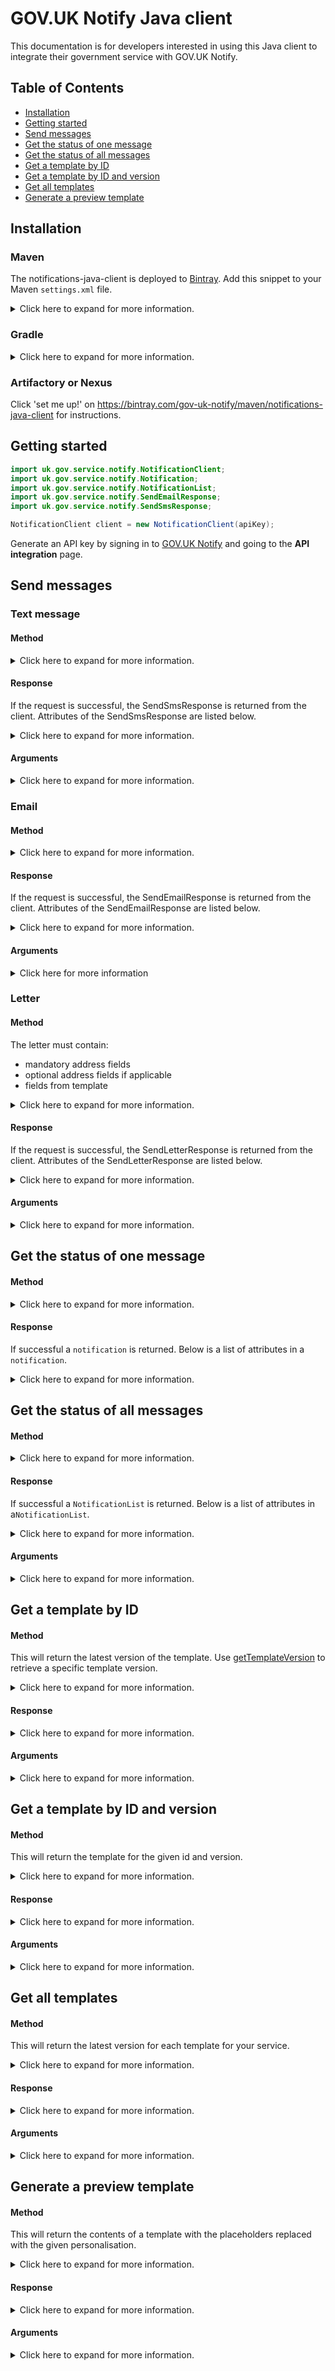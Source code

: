 # GOV.UK Notify Java client

This documentation is for developers interested in using this Java client to integrate their government service with GOV.UK Notify.

## Table of Contents

* [Installation](#installation)
* [Getting started](#getting-started)
* [Send messages](#send-messages)
* [Get the status of one message](#get-the-status-of-one-message)
* [Get the status of all messages](#get-the-status-of-all-messages)
* [Get a template by ID](#get-a-template-by-id)
* [Get a template by ID and version](#get-a-template-by-id-and-version)
* [Get all templates](#get-all-templates)
* [Generate a preview template](#generate-a-preview-template)

## Installation

### Maven

The notifications-java-client is deployed to [Bintray](https://bintray.com/gov-uk-notify/maven/notifications-java-client). Add this snippet to your Maven `settings.xml` file.

<details>
<summary>
Click here to expand for more information.
</summary>

```xml
<?xml version='1.0' encoding='UTF-8'?>
<settings xsi:schemaLocation='http://maven.apache.org/SETTINGS/1.0.0 http://maven.apache.org/xsd/settings-1.0.0.xsd' xmlns='http://maven.apache.org/SETTINGS/1.0.0' xmlns:xsi='http://www.w3.org/2001/XMLSchema-instance'>
<profiles>
	<profile>
		<repositories>
			<repository>
				<snapshots>
					<enabled>false</enabled>
				</snapshots>
				<id>bintray-gov-uk-notify-maven</id>
				<name>bintray</name>
				<url>http://dl.bintray.com/gov-uk-notify/maven</url>
			</repository>
		</repositories>
		<pluginRepositories>
			<pluginRepository>
				<snapshots>
					<enabled>false</enabled>
				</snapshots>
				<id>bintray-gov-uk-notify-maven</id>
				<name>bintray-plugins</name>
				<url>http://dl.bintray.com/gov-uk-notify/maven</url>
			</pluginRepository>
		</pluginRepositories>
		<id>bintray</id>
	</profile>
</profiles>
<activeProfiles>
	<activeProfile>bintray</activeProfile>
</activeProfiles>
</settings>
```
Then add the Maven dependency to your project.
```xml
    <dependency>
        <groupId>uk.gov.service.notify</groupId>
        <artifactId>notifications-java-client</artifactId>
        <version>3.6.0-RELEASE</version>
    </dependency>

```
</details>

### Gradle

<details>
<summary>
Click here to expand for more information.
</summary>

```
repositories {
    mavenCentral()
    maven {
        url  "http://dl.bintray.com/gov-uk-notify/maven"
    }
}

dependencies {
    compile('uk.gov.service.notify:notifications-java-client:3.6.0-RELEASE')
}
```
</details>

### Artifactory or Nexus

Click 'set me up!' on https://bintray.com/gov-uk-notify/maven/notifications-java-client for instructions.

## Getting started

```java
import uk.gov.service.notify.NotificationClient;
import uk.gov.service.notify.Notification;
import uk.gov.service.notify.NotificationList;
import uk.gov.service.notify.SendEmailResponse;
import uk.gov.service.notify.SendSmsResponse;

NotificationClient client = new NotificationClient(apiKey);
```

Generate an API key by signing in to [GOV.UK Notify](https://www.notifications.service.gov.uk) and going to the **API integration** page.

## Send messages

### Text message

#### Method 

<details>
<summary>
Click here to expand for more information.
</summary>

```java
Map<String, String> personalisation = new HashMap<>();
personalisation.put("name", "Jo");
personalisation.put("reference_number", "13566");
SendSmsResponse response = client.sendSms(templateId, mobileNumber, personalisation, "yourReferenceString", emailReplyToId);
```

</details>

#### Response

If the request is successful, the SendSmsResponse is returned from the client. Attributes of the SendSmsResponse are listed below. 

<details>
<summary>
Click here to expand for more information.
</summary>

```java
    UUID notificationId;
    Optional<String> reference;
    UUID templateId;
    int templateVersion;
    String templateUri;
    String body;
    Optional<String> fromNumber;

```

Otherwise the client will raise a `NotificationClientException`:

|status code|error message|
|:---|:---|
|`429`|`429 {`<br>`"errors":`<br>`[{`<br>`"error": "RateLimitError",`<br>`"message": "Exceeded rate limit for key type live of 60 requests per second"`<br>`}]`<br>`}`|
|`429`|`429 {`<br>`"errors":`<br>`[{`<br>`"error": "TooManyRequestsError",`<br>`"message": "Exceeded send limits (50) for today"`<br>`}]`<br>`}`|
|`400`|`400 {`<br>`"errors":`<br>`[{`<br>`"error": "BadRequestError",`<br>`"message": "Can"t send to this recipient using a team-only API key"`<br>`}]`<br>`}`|
|`400`|`400 {`<br>`"errors":`<br>`[{`<br>`"error": "BadRequestError",`<br>`"message": ""Can"t send to this recipient when service is in trial mode - see https://www.notifications.service.gov.uk/trial-mode""`<br>`}]`<br>`}`|

</details>

#### Arguments

<details>
<summary>
Click here to expand for more information.
</summary>

##### `mobileNumber`
The mobile number the SMS notification is sent to.

##### `templateId`

The template id is visible on the template page in the application.

##### `reference`
An optional unique identifier for the notification or an identifier for a batch of notifications. `reference` can be an empty string or null.

##### `personalisation`

If a template has placeholders, you need to provide their values, for example:

```java
Map<String, String> personalisation = new HashMap<>();
personalisation.put("name", "Jo");
personalisation.put("reference_number", "13566");
```

</details>

### Email

#### Method

<details>
<summary>
Click here to expand for more information.
</summary>

```java
HashMap<String, String> personalisation = new HashMap<>();
personalisation.put("name", "Jo");
personalisation.put("reference_number", "13566");
SendEmailResponse response = client.sendEmail(templateId, emailAddress, personalisation, reference, emailReplyToId);
```

</details>

#### Response

If the request is successful, the SendEmailResponse is returned from the client. Attributes of the SendEmailResponse are listed below. 

<details>
<summary>
Click here to expand for more information.
</summary>


```java
	UUID notificationId;
	Optional<String> reference;
	UUID templateId;
	int templateVersion;
	String templateUri;
	String body;
	String subject;
	Optional<String> fromEmail;

```

Otherwise the client will raise a `NotificationClientException`:

|`error.status_code`|`error.message`|
|:---|:---|
|`429`|`[{`<br>`"error": "RateLimitError",`<br>`"message": "Exceeded rate limit for key type TEAM of 10 requests per 10 seconds"`<br>`}]`|
|`429`|`[{`<br>`"error": "TooManyRequestsError",`<br>`"message": "Exceeded send limits (50) for today"`<br>`}]`|
|`400`|`[{`<br>`"error": "BadRequestError",`<br>`"message": "Can"t send to this recipient using a team-only API key"`<br>`]}`|
|`400`|`[{`<br>`"error": "BadRequestError",`<br>`"message": "Can"t send to this recipient when service is in trial mode - see https://www.notifications.service.gov.uk/trial-mode"`<br>`}]`|

</details>

#### Arguments

<details>
<summary>Click here for more information</summary>

#### `emailAddress`
The email address the email notification is sent to.

#### `templateId`

The template id is visible on the template page in the application.

#### `personalisation`

If a template has placeholders, you need to provide their values, for example:

```java
Map<String, String> personalisation = new HashMap<>();
personalisation.put("name", "Jo");
personalisation.put("reference_number", "13566");
```

#### `reference`
An optional identifier you generate. The reference can be used as a unique reference for the notification. Because Notify does not require this reference to be unique you could also use this reference to identify a batch or group of notifications.

You can omit this argument if you do not require a reference for the notification.

#### `email_reply_to_id`
Optional. Specifies the identifier of the email reply-to address to set for the notification. The identifiers are found in your service Settings, when you 'Manage' your 'Email reply to addresses'.
If you omit this argument your default email reply-to address will be set for the notification.

</details>

### Letter

#### Method

The letter must contain:

- mandatory address fields
- optional address fields if applicable
- fields from template

<details>
<summary>
Click here to expand for more information.
</summary>

```java
HashMap<String, String> personalisation = new HashMap<>();
personalisation.put("address_line_1", "The Occupier"); // mandatory address field
personalisation.put("address_line_2", "Flat 2"); // mandatory address field
personalisation.put("address_line_3", "123 High Street"); // optional address field
personalisation.put("address_line_4", "Richmond upon Thames"); // optional address field
personalisation.put("address_line_5", "London"); // optional address field
personalisation.put("address_line_6", "Middlesex"); // optional address field
personalisation.put("postcode", "SW14 6BH"); // mandatory address field
personalisation.put("application_id", "1234"); // field from template
personalisation.put("application_date", "2017-01-01"); // field from template

SendLetterResponse response = client.sendLetter(templateId, personalisation, "yourReferenceString");
```
</details>

#### Response

If the request is successful, the SendLetterResponse is returned from the client. Attributes of the SendLetterResponse are listed below.

<details>
<summary>
Click here to expand for more information.
</summary>

```java
	UUID notificationId;
	Optional<String> reference;
	UUID templateId;
	int templateVersion;
	String templateUri;
	String body;
	String subject;
```

Otherwise the client will raise a `NotificationClientException`:

|`error.status_code`|`error.message`|
|:---|:---|
|`429`|`[{`<br>`"error": "RateLimitError",`<br>`"message": "Exceeded rate limit for key type live of 10 requests per 20 seconds"`<br>`}]`|
|`429`|`[{`<br>`"error": "TooManyRequestsError",`<br>`"message": "Exceeded send limits (50) for today"`<br>`}]`|
|`400`|`[{`<br>`"error": "BadRequestError",`<br>`"message": "Cannot send letters with a team api key"`<br>`]}`|
|`400`|`[{`<br>`"error": "BadRequestError",`<br>`"message": "Cannot send letters when service is in trial mode - see https://www.notifications.service.gov.uk/trial-mode"`<br>`}]`|
|`400`|`[{`<br>`"error": "ValidationError",`<br>`"message": "personalisation address_line_1 is a required property"`<br>`}]`|

</details>

#### Arguments

<details>
<summary>Click here to expand for more information.</summary>

#### `templateId`

The template id is visible on the template page in the application.

#### `personalisation`

The letter must contain:

- mandatory address fields
- optional address fields if applicable
- fields from template

If you are sending a letter, you will need to provide the address fields in the format `"address_line_#"`, numbered from 1 to 6, and also the `"postcode"` field
The fields `"address_line_1"`, `"address_line_2"` and `"postcode"` are required.

#### `reference`
An optional unique identifier for the notification or an identifier for a batch of notifications. `reference` can be an empty string or null.

</details>


## Get the status of one message

#### Method

<details>
<summary>
Click here to expand for more information.
</summary>

```java
Notification notification = client.getNotificationById(notificationId);
```
</details>

#### Response

If successful a `notification` is returned. Below is a list of attributes in a `notification`. 

<details>
<summary>
Click here to expand for more information.
</summary>


```java
    UUID id;
    Optional<String> reference;
    Optional<String> emailAddress;
    Optional<String> phoneNumber;
    Optional<String> line1;
    Optional<String> line2;
    Optional<String> line3;
    Optional<String> line4;
    Optional<String> line5;
    Optional<String> line6;
    Optional<String> postcode;
    String notificationType;
    String status;
    UUID templateId;
    int templateVersion;
    String templateUri;
    String body;
    Optional<String subject;
    DateTime createdAt;
    Optional<DateTime> sentAt;
		Optional<DateTime> completedAt;
    Optional<DateTime> estimatedDelivery;
```

Otherwise the client will raise a `NotificationClientException`.

|`error.status_code`|`error.message`|
|:---|:---|
|`404`|`[{`<br>`"error": "NoResultFound",`<br>`"message": "No result found"`<br>`}]`|
|`400`|`[{`<br>`"error": "ValidationError",`<br>`"message": "id is not a valid UUID"`<br>`}]`|

</details>

## Get the status of all messages

#### Method

<details>

<summary>
Click here to expand for more information.
</summary>


```java
NotificationList notification = client.getNotifications(status, notificationType, reference, olderThanId);
```

</details>

#### Response

If successful a `NotificationList` is returned. Below is a list of attributes in a`NotificationList`. 

<details>
<summary>
Click here to expand for more information.
</summary>



```java
    List<Notification> notifications;
    String currentPageLink;
    Optional<String> nextPageLink;
```

Otherwise the client will raise a `NotificationClientException`.

|`error.status_code`|`error.message`|
|:---|:---|
|`404`|`[{`<br>`"error": "ValidationError",`<br>`"message": "bad status is not one of [created, sending, delivered, pending, failed, technical-failure, temporary-failure, permanent-failure]"`<br>`}]`|
|`400`|`[{`<br>`"error": "ValidationError",`<br>`"message": "Apple is not one of [sms, email, letter]"`<br>`}]`|


</details>


#### Arguments

<details>
<summary>Click here to expand for more information.</summary>

##### `status`

__email__

You can filter by:

* `sending` - the message is queued to be sent by the provider.
* `delivered` - the message was successfully delivered.
* `failed` - this will return all failure statuses `permanent-failure`, `temporary-failure` and `technical-failure`.
* `permanent-failure` - the provider was unable to deliver message, email does not exist; remove this recipient from your list.
* `temporary-failure` - the provider was unable to deliver message, email box was full; you can try to send the message again.
* `technical-failure` - Notify had a technical failure; you can try to send the message again.

You can omit this argument to ignore this filter.

__text message__

You can filter by:

* `sending` - the message is queued to be sent by the provider.
* `delivered` - the message was successfully delivered.
* `failed` - this will return all failure statuses `permanent-failure`, `temporary-failure` and `technical-failure`.
* `permanent-failure` - the provider was unable to deliver message, phone number does not exist; remove this recipient from your list.
* `temporary-failure` - the provider was unable to deliver message, the phone was turned off; you can try to send the message again.
* `technical-failure` - Notify had a technical failure; you can try to send the message again.

You can omit this argument to ignore this filter.

__letter__

You can filter by:

* `accepted` - Notify is in the process of printing and posting the letter
* `technical-failure` - Notify had an unexpected error while sending to our printing provider

You can omit this argument to ignore this filter.

##### `reference`

This is the `reference` you gave at the time of sending the notification. The `reference` can be a unique identifier for the notification or an identifier for a batch of notifications.

##### `olderThanId`

You can get the notifications older than a given Notification.notificationId.

##### `notificationType`

* sms
* email
* letter

</details>

## Get a template by ID

#### Method 

This will return the latest version of the template. Use [getTemplateVersion](#get-a-template-by-id-and-version) to retrieve a specific template version.

<details>
<summary>
Click here to expand for more information.
</summary>


```java
Template template = client.getTemplateById(templateId);
```
</details>

#### Response

<details>
<summary>
Click here to expand for more information.
</summary>


```Java
    UUID id;
    String templateType;
    DateTime createdAt;
    Optional<DateTime> updatedAt;
    String createdBy;
    int version;
    String body;
    Optional<String> subject;
    Optional<Map<String, Object>> personalisation;
```

Otherwise the client will raise a `NotificationClientException`.

|`error.status_code`|`error.message`|
|:---|:---|
|`404`|`[{`<br>`"error": "NoResultFound",`<br>`"message": "No Result Found"`<br>`}]`|
|`400`|`[{`<br>`"error": "ValidationError",`<br>`"message": "id is not a valid UUID"`<br>`}]`|

</details>

#### Arguments

<details>
<summary>Click here to expand for more information.</summary>

##### `templateId`

The template id is visible on the template page in the application.

</details>


## Get a template by ID and version

#### Method

This will return the template for the given id and version.

<details>
<summary>
Click here to expand for more information.
</summary>

```java
Template template = client.getTemplateVersion(templateId, version);
```

</details>

#### Response

<details>
<summary>
Click here to expand for more information.
</summary>

```Java
    UUID id;
    String templateType;
    DateTime createdAt;
    Optional<DateTime> updatedAt;
    String createdBy;
    int version;
    String body;
    Optional<String> subject;
    Optional<Map<String, Object>> personalisation;
```

Otherwise the client will raise a `NotificationClientException`:

|`error.status_code`|`error.message`|
|:---|:---|
|`404`|`[{`<br>`"error": "NoResultFound",`<br>`"message": "No Result Found"`<br>`}]`|
|`400`|`[{`<br>`"error": "ValidationError",`<br>`"message": "id is not a valid UUID"`<br>`}]`|

</details>

#### Arguments

<details>
<summary>Click here to expand for more information.</summary>

##### `templateId`
The template id is visible on the template page in the application.

##### `version`
A history of the template is kept. There is a link to `See previous versions` on the template page in the application.


</details>

## Get all templates

#### Method

This will return the latest version for each template for your service.

<details>
<summary>
Click here to expand for more information.
</summary>


```java
TemplateList templates = client.getAllTemplates(templateType);
```

[See available template types](#template_type)

</details>

#### Response

<details>
<summary>
Click here to expand for more information.
</summary>

```java
    List<Template> templates;
```

If the response is successful, a TemplateList is returned.

If no templates exist for a template type or there no templates for a service, the templates list will be empty.

</details>

#### Arguments

<details>
<summary>Click here to expand for more information.</summary>

##### `templateType`

You can filter the templates by the following options:

* `email`
* `sms`
* `letter`

You can also pass in an empty string or null to ignore the filter.

</details>

## Generate a preview template

#### Method

This will return the contents of a template with the placeholders replaced with the given personalisation.

<details>
<summary>
Click here to expand for more information.
</summary>


```Java
TemplatePreview templatePreview = client.getTemplatePreview(templateId, personalisation)
```

</details>

#### Response

<details>
<summary>
Click here to expand for more information.
</summary>


```java
    UUID id;
    String templateType;
    int version;
    String body;
    Optional<String> subject;
```

Otherwise the client will raise a `NotificationClientException`:

|`error.status_code`|`error.message`|
|:---|:---|
|`400`|`[{`<br>`"error": "NoResultFound",`<br>`"message": "No result found"`<br>`}]`|
|`400`|`[{`<br>`"error": "ValidationError",`<br>`"message": "id is not a valid UUID"`<br>`}]`|

</details>

#### Arguments

<details>
<summary>Click here to expand for more information.</summary>

##### `templateId`

The template id is visible on the template page in the application.

##### `personalisation`

If a template has placeholders, you need to provide their values. `personalisation` can be an empty or null in which case no placeholders are provided for the notification.
```java
Map<String, String> personalisation = new HashMap<>();
personalisation.put("name", "Jo");
personalisation.put("reference_number", "13566");
```

</details>
